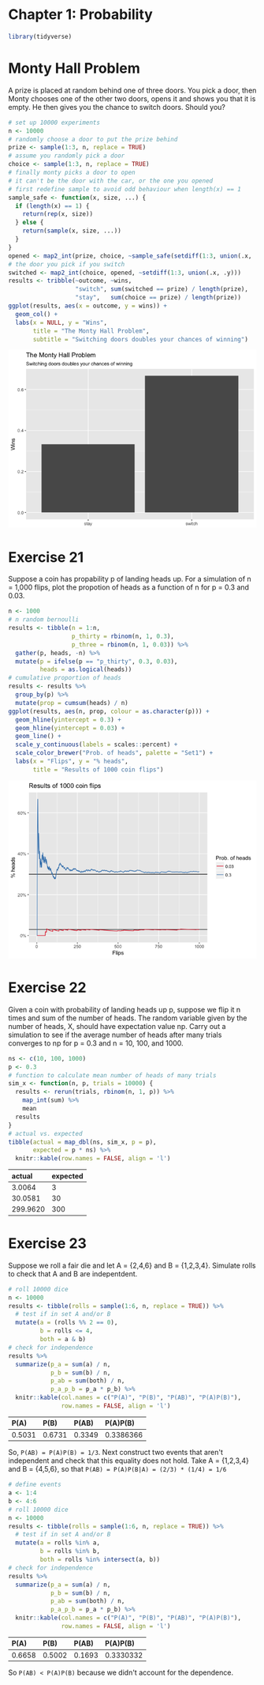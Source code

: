 # Chapter 1: Probability




```r
library(tidyverse)
```

# Monty Hall Problem

A prize is placed at random behind one of three doors. You pick a door, then Monty chooses one of the other two doors, opens it and shows you that it is empty. He then gives you the chance to switch doors. Should you?


```r
# set up 10000 experiments
n <- 10000
# randomly choose a door to put the prize behind
prize <- sample(1:3, n, replace = TRUE)
# assume you randomly pick a door
choice <- sample(1:3, n, replace = TRUE)
# finally monty picks a door to open
# it can't be the door with the car, or the one you opened
# first redefine sample to avoid odd behaviour when length(x) == 1
sample_safe <- function(x, size, ...) {
  if (length(x) == 1) {
    return(rep(x, size))
  } else {
    return(sample(x, size, ...))
  }
}
opened <- map2_int(prize, choice, ~sample_safe(setdiff(1:3, union(.x, .y)), 1))
# the door you pick if you switch
switched <- map2_int(choice, opened, ~setdiff(1:3, union(.x, .y)))
results <- tribble(~outcome, ~wins,
                   "switch", sum(switched == prize) / length(prize),
                   "stay",   sum(choice == prize) / length(prize))
ggplot(results, aes(x = outcome, y = wins)) +
  geom_col() + 
  labs(x = NULL, y = "Wins",
       title = "The Monty Hall Problem",
       subtitle = "Switching doors doubles your chances of winning")
```

![](01-probability_files/figure-html/monty-hall-1.png)<!-- -->

# Exercise 21

Suppose a coin has propability p of landing heads up. For a simulation of n = 1,000 flips, plot the propotion of heads as a function of n for p = 0.3 and 0.03.


```r
n <- 1000
# n random bernoulli
results <- tibble(n = 1:n,
                  p_thirty = rbinom(n, 1, 0.3),
                  p_three = rbinom(n, 1, 0.03)) %>% 
  gather(p, heads, -n) %>% 
  mutate(p = ifelse(p == "p_thirty", 0.3, 0.03),
         heads = as.logical(heads))
# cumulative proportion of heads
results <- results %>% 
  group_by(p) %>% 
  mutate(prop = cumsum(heads) / n)
ggplot(results, aes(n, prop, colour = as.character(p))) +
  geom_hline(yintercept = 0.3) +
  geom_hline(yintercept = 0.03) +
  geom_line() +
  scale_y_continuous(labels = scales::percent) +
  scale_color_brewer("Prob. of heads", palette = "Set1") +
  labs(x = "Flips", y = "% heads",
       title = "Results of 1000 coin flips")
```

![](01-probability_files/figure-html/coin-flips-1-1.png)<!-- -->

# Exercise 22

Given a coin with probability of landing heads up p, suppose we flip it n times and sum of the number of heads. The random variable given by the number of heads, X, should have expectation value np. Carry out a simulation to see if the average number of heads after many trials converges to np for p = 0.3 and n = 10, 100, and 1000.


```r
ns <- c(10, 100, 1000)
p <- 0.3
# function to calculate mean number of heads of many trials
sim_x <- function(n, p, trials = 10000) {
  results <- rerun(trials, rbinom(n, 1, p)) %>% 
    map_int(sum) %>% 
    mean
  results
}
# actual vs. expected
tibble(actual = map_dbl(ns, sim_x, p = p),
       expected = p * ns) %>% 
  knitr::kable(row.names = FALSE, align = 'l')
```



|actual   |expected |
|:--------|:--------|
|3.0064   |3        |
|30.0581  |30       |
|299.9620 |300      |

# Exercise 23

Suppose we roll a fair die and let A = {2,4,6} and B = {1,2,3,4}. Simulate rolls to check that A and B are indepentdent.


```r
# roll 10000 dice
n <- 10000
results <- tibble(rolls = sample(1:6, n, replace = TRUE)) %>% 
  # test if in set A and/or B
  mutate(a = (rolls %% 2 == 0),
         b = rolls <= 4,
         both = a & b)
# check for independence
results %>% 
  summarize(p_a = sum(a) / n,
            p_b = sum(b) / n,
            p_ab = sum(both) / n,
            p_a_p_b = p_a * p_b) %>% 
  knitr::kable(col.names = c("P(A)", "P(B)", "P(AB)", "P(A)P(B)"),
               row.names = FALSE, align = 'l')
```



|P(A)   |P(B)   |P(AB)  |P(A)P(B)  |
|:------|:------|:------|:---------|
|0.5031 |0.6731 |0.3349 |0.3386366 |

So, `P(AB) = P(A)P(B) = 1/3`. Next construct two events that aren't independent and check that this equality does not hold. Take A = {1,2,3,4} and B = {4,5,6}, so that `P(AB) = P(A)P(B|A) = (2/3) * (1/4) = 1/6` 


```r
# define events
a <- 1:4
b <- 4:6
# roll 10000 dice
n <- 10000
results <- tibble(rolls = sample(1:6, n, replace = TRUE)) %>% 
  # test if in set A and/or B
  mutate(a = rolls %in% a,
         b = rolls %in% b,
         both = rolls %in% intersect(a, b))
# check for independence
results %>% 
  summarize(p_a = sum(a) / n,
            p_b = sum(b) / n,
            p_ab = sum(both) / n,
            p_a_p_b = p_a * p_b) %>% 
  knitr::kable(col.names = c("P(A)", "P(B)", "P(AB)", "P(A)P(B)"),
               row.names = FALSE, align = 'l')
```



|P(A)   |P(B)   |P(AB)  |P(A)P(B)  |
|:------|:------|:------|:---------|
|0.6658 |0.5002 |0.1693 |0.3330332 |

So `P(AB) < P(A)P(B)` because we didn't account for the dependence.
